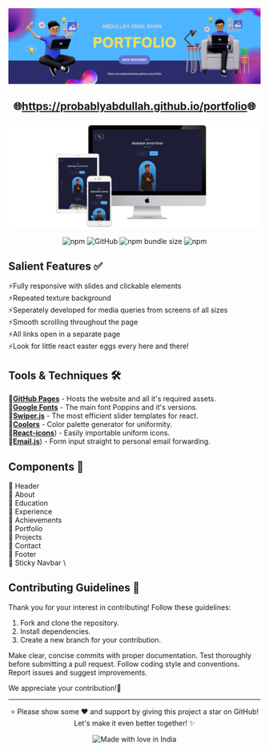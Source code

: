 <div align="center">
<img src="src/assets/github banner.png">

<h2>
  🌐<a href="https://probablyabdullah.github.io/portfolio/" target='_blank'>https://probablyabdullah.github.io/portfolio</a>🌐
</h2>

<div align="center">
  <img alt="Mockup" src="src/assets/3-devices-white.png" width="800px">
</div>
<p align="center">
  <img alt="npm" src="https://img.shields.io/badge/html_%20--%20css-js%20--%20_sliderjs-orange">
  <img alt="GitHub" src="https://img.shields.io/github/license/easybase/easybase-react">
  <img alt="npm bundle size" src="https://img.shields.io/badge/max%20size-1.27Gb-purple">
  <img alt="npm" src="https://img.shields.io/badge/npm-v9.7.0-blue">
</p>
</div>

## Salient Features ✅

⚡️Fully responsive with slides and clickable elements<br>
⚡️Repeated texture background<br>
⚡️Seperately developed for media queries from screens of all sizes<br>
⚡️Smooth scrolling throughout the page<br>
⚡️All links open in a separate page<br>
⚡️Look for little react easter eggs every here and there!<br>

## Tools & Techniques 🛠️

🧩[**GitHub Pages**](https://docs.github.com/en/pages) - Hosts the website and all it's required assets.<br>
🧩[**Google Fonts**](https://fontawesome.com/) - The main font Poppins and it's versions.<br>
🧩[**Swiper.js**](https://swiperjs.com/) - The most efficient slider templates for react.<br>
🧩[**Coolors**](https://coolors.co/) - Color palette generator for uniformity.<br>
🧩[**React-icons**](https://react-icons.github.io/react-icons)) - Easily importable uniform icons.<br>
🧩[**Email.js**](https://www.emailjs.com/)) - Form input straight to personal email forwarding.<br>


## Components 📂

🔩 Header \
🔩 About \
🔩 Education \
🔩 Experience \
🔩 Achievements \
🔩 Portfolio \
🔩 Projects \
🔩 Contact \
🔩 Footer \
🔩 Sticky Navbar \



## Contributing Guidelines 📃

Thank you for your interest in contributing! Follow these guidelines:

1. Fork and clone the repository.
2. Install dependencies.
3. Create a new branch for your contribution.

Make clear, concise commits with proper documentation. Test thoroughly before submitting a pull request. Follow coding style and conventions. Report issues and suggest improvements.

We appreciate your contribution!🌈

<hr>

<p align="center">
⭐️ Please show some ❤️ and support by giving this project a star on GitHub! Let's make it even better together! ✨
</p>
<p align="center">
<img src="https://madewithlove.now.sh/in?heart=true&colorB=%23063707&template=for-the-badge" alt="Made with love in India">
</p>




